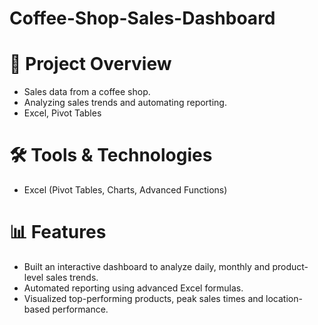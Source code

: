# Coffee-Shop-Sales-Dashboard

# 📌 Project Overview

- Sales data from a coffee shop.
- Analyzing sales trends and automating reporting.
- Excel, Pivot Tables

# 🛠️ Tools & Technologies

- Excel (Pivot Tables, Charts, Advanced Functions)

# 📊 Features

- Built an interactive dashboard to analyze daily, monthly and product-level sales trends.
- Automated reporting using advanced Excel formulas.
- Visualized top-performing products, peak sales times and location-based performance.
